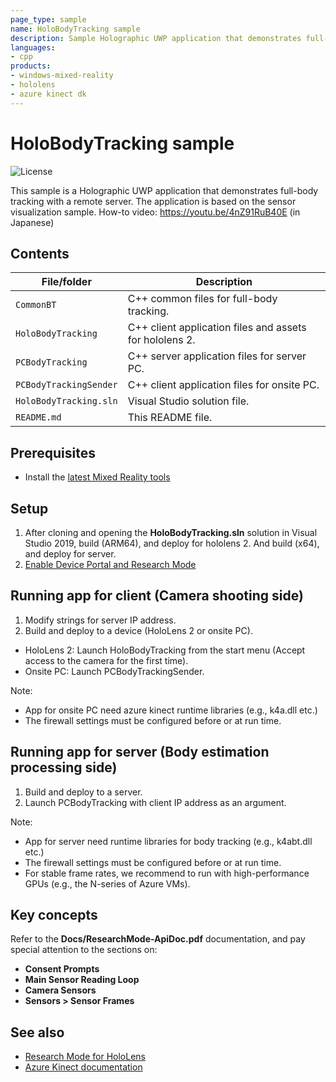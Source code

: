 ```yaml
---
page_type: sample
name: HoloBodyTracking sample
description: Sample Holographic UWP application that demonstrates full-body tracking with a remote server.
languages:
- cpp
products:
- windows-mixed-reality
- hololens
- azure kinect dk
---
```


# HoloBodyTracking sample

![License](https://img.shields.io/badge/license-MIT-green.svg)

This sample is a Holographic UWP application that demonstrates full-body tracking with a remote server. The application is based on the sensor visualization sample.
How-to video: https://youtu.be/4nZ91RuB40E (in Japanese)

## Contents

| File/folder | Description |
|-------------|-------------|
| `CommonBT` | C++ common files for full-body tracking. |
| `HoloBodyTracking` | C++ client application files and assets for hololens 2. |
| `PCBodyTracking` | C++ server application files for server PC. |
| `PCBodyTrackingSender` | C++ client application files for onsite PC. |
| `HoloBodyTracking.sln` | Visual Studio solution file. |
| `README.md` | This README file. |

## Prerequisites

* Install the [latest Mixed Reality tools](https://docs.microsoft.com/windows/mixed-reality/develop/install-the-tools)

## Setup

1. After cloning and opening the **HoloBodyTracking.sln** solution in Visual Studio 2019, build (ARM64), and deploy for hololens 2. And build (x64), and deploy for server.
2. [Enable Device Portal and Research Mode](https://docs.microsoft.com/windows/mixed-reality/research-mode)

## Running app for client (Camera shooting side)

1. Modify strings for server IP address.
2. Build and deploy to a device (HoloLens 2 or onsite PC).
* HoloLens 2: Launch HoloBodyTracking from the start menu (Accept access to the camera for the first time).
* Onsite PC: Launch PCBodyTrackingSender.

Note:
* App for onsite PC need azure kinect runtime libraries (e.g., k4a.dll etc.)
* The firewall settings must be configured before or at run time.

## Running app for server (Body estimation processing side)

1. Build and deploy to a server.
2. Launch PCBodyTracking with client IP address as an argument.

Note:
* App for server need runtime libraries for body tracking (e.g., k4abt.dll etc.)
* The firewall settings must be configured before or at run time.
* For stable frame rates, we recommend to run with high-performance GPUs (e.g., the N-series of Azure VMs).

## Key concepts

Refer to the **Docs/ResearchMode-ApiDoc.pdf** documentation, and pay special attention to the sections on: 
* **Consent Prompts**
* **Main Sensor Reading Loop**
* **Camera Sensors**
* **Sensors > Sensor Frames**

## See also

* [Research Mode for HoloLens](https://docs.microsoft.com/windows/mixed-reality/develop/platform-capabilities-and-apis/research-mode)
* [Azure Kinect documentation](https://docs.microsoft.com/en-us/azure/kinect-dk/)
